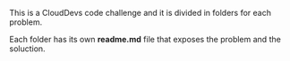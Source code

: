 This is a CloudDevs code challenge and it is divided in folders for each problem.

Each folder has its own **readme.md** file that exposes the problem and the soluction.
